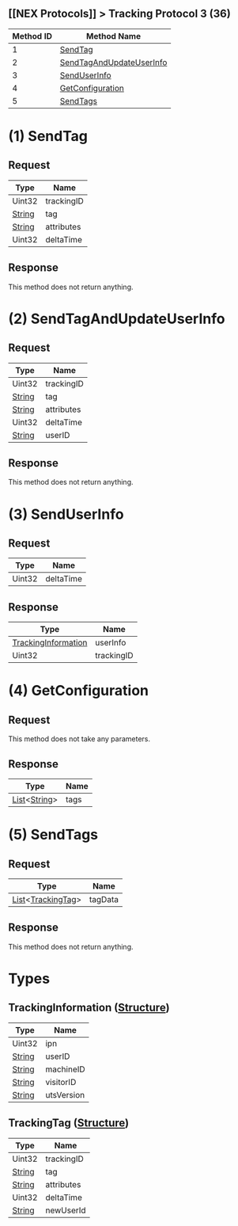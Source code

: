 [[NEX Protocols]] > Tracking Protocol 3 (36)
---

| Method ID | Method Name |
| --- | --- |
| 1 | [SendTag](#1-sendtag) |
| 2 | [SendTagAndUpdateUserInfo](#2-sendtagandupdateuserinfo) |
| 3 | [SendUserInfo](#3-senduserinfo) |
| 4 | [GetConfiguration](#4-getconfiguration) |
| 5 | [SendTags](#5-sendtags) |

# (1) SendTag
## Request
| Type | Name |
| --- | --- |
| Uint32 | trackingID |
| [String] | tag |
| [String] | attributes |
| Uint32 | deltaTime |

## Response
This method does not return anything.

# (2) SendTagAndUpdateUserInfo
## Request
| Type | Name |
| --- | --- |
| Uint32 | trackingID |
| [String] | tag |
| [String] | attributes |
| Uint32 | deltaTime |
| [String] | userID |

## Response
This method does not return anything.

# (3) SendUserInfo
## Request
| Type | Name |
| --- | --- |
| Uint32 | deltaTime |

## Response
| Type | Name |
| --- | --- |
| [TrackingInformation] | userInfo |
| Uint32 | trackingID |

# (4) GetConfiguration
## Request
This method does not take any parameters.

## Response
| Type | Name |
| --- | --- |
| [List]&lt;[String]&gt; | tags |

# (5) SendTags
## Request
| Type | Name |
| --- | --- |
| [List]&lt;[TrackingTag]&gt; | tagData |

## Response
This method does not return anything.

# Types
## TrackingInformation ([Structure])
| Type | Name |
| --- | --- |
| Uint32 | ipn |
| [String] | userID |
| [String] | machineID |
| [String] | visitorID |
| [String] | utsVersion |

## TrackingTag ([Structure])
| Type | Name |
| --- | --- |
| Uint32 | trackingID |
| [String] | tag |
| [String] | attributes |
| Uint32 | deltaTime |
| [String] | newUserId |

[Result]: NEX-Common-Types#result
[String]: NEX-Common-Types#string
[Buffer]: NEX-Common-Types#buffer
[qBuffer]: NEX-Common-Types#qbuffer
[List]: NEX-Common-Types#list
[Map]: NEX-Common-Types#map
[DateTime]: NEX-Common-Types#date-time
[Structure]: NEX-Common-Types#structure
[Data]: NEX-Common-Types#any-data-holder
[Variant]: NEX-Common-Types#variant

[TrackingInformation]: #trackinginformation-structure
[TrackingTag]: #trackingtag-structure